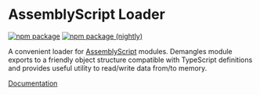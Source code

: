 # AssemblyScript Loader

<a href="https://www.npmjs.com/package/@assemblyscript/loader"><img src="https://img.shields.io/npm/v/@assemblyscript/loader.svg?color=0074C1" alt="npm package" /></a>
<a href="https://www.npmjs.com/package/@assemblyscript/loader"><img src="https://img.shields.io/npm/v/@assemblyscript/loader/nightly.svg?color=0074C1" alt="npm package (nightly)" /></a>

A convenient loader for [AssemblyScript](https://assemblyscript.org) modules. Demangles module exports to a friendly object structure compatible with TypeScript definitions and provides useful utility to read/write data from/to memory.

[Documentation](https://assemblyscript.org/loader.html)
